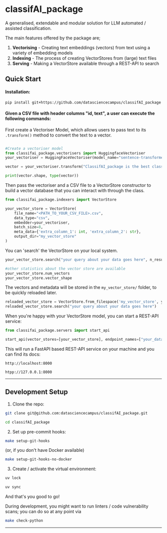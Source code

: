 # classifAI_package 
A generalised, extendable and modular solution for LLM automated / assisted classification.

The main features offered by the package are;
1. <b>Vectorising</b> - Creating text embeddings (vectors) from text using a variety of embedding models
2. <b>Indexing</b> - The process of creating VectorStores from (large) text files
3. <b>Serving</b> - Making a VectorStore available through a REST-API to search


## Quick Start

#### Installation:
`pip install git+https://github.com/datasciencecampus/classifAI_package`

#### Given a CSV file with header columns "id, text", a user can execute the following commands:

First create a Vectoriser Model, which allows users to pass text to its `.transform()` method to convert the text to a vector.
```python

#Create a vectoriser model
from classifai_package.vectorisers import HuggingfaceVectoriser
your_vectoriser = HuggingFaceVectoriser(model_name="sentence-transformers/all-MiniLM-L6-v2")

vector = your_vectoriser.transform("ClassifAI_package is the best classification tool ever!")

print(vector.shape, type(vector))
```

Then pass the vectoriser and a CSV file to a VectorStore constructor to build a vector database that you can interact with through the class.
```python
from classifai_package.indexers import VectorStore

your_vector_store = VectorStore(
    file_name="<PATH_TO_YOUR_CSV_FILE>.csv",
    data_type="csv",
    embedder=your_vectoriser,
    batch_size=8,
    meta_data={'extra_column_1': int, 'extra_column_2': str},
    output_dir="my_vector_store"
)
```
You can 'search' the VectorStore on your local system. 
```python
your_vector_store.search("your query about your data goes here", n_results=5)

#other statistics about the vector store are available
your_vector_store.num_vectors
your_vector_store.vector_shape
```
The vectors and metadata will be stored in the `my_vector_store/` folder, to be quickly reloaded later.
```python
reloaded_vector_store = VectorStore.from_filespace('my_vector_store', your_vectoriser)
reloaded_vector_store.search("your query about your data goes here")
```

When you're happy with your VectorStore model, you can start a REST-API service:
```python
from classifai_package.servers import start_api

start_api(vector_stores=[your_vector_store], endpoint_names=["your_data"], port=8000)
```

This will run a FastAPI based REST-API service on your machine and you can find its docs:

`http://localhost:8000`

`htpp://127.0.0.1:8000`

---

## Development Setup

1. Clone the repo:
```bash
git clone git@github.com:datasciencecampus/classifAI_package.git

cd classifAI_package
```

2. Set up pre-commit hooks:
```bash
make setup-git-hooks
```
  (or, if you don't have Docker available)
```bash
make setup-git-hooks-no-docker
```

3. Create / activate the virtual environment:
```bash
uv lock

uv sync
```

And that's you good to go!

During development, you might want to run linters / code vulnerability scans; you can do so at any point via
```bash
make check-python
```
---
